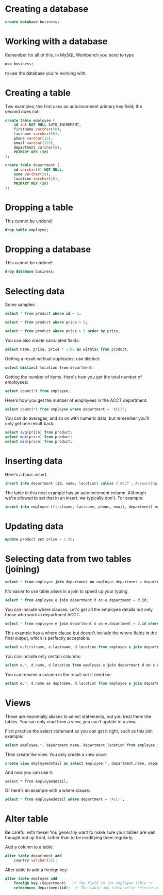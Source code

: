 # Creating a database
```sql
create database business;
```

# Working with a database

Remember for all of this, in MySQL Workbench you need to type
```sql
use business; 
```

to use the database you're working with.

# Creating a table

Two examples; the first uses an autoincrement primary key field; the second does not:

```sql
create table employee (
    id int NOT NULL AUTO_INCREMENT,
    firstname varchar(50),
    lastname varchar(50),
    phone varchar(15),
    email varchar(255),
    department varchar(8),
    PRIMARY KEY (id)
);

create table department (
    id varchar(8) NOT NULL,
    name varchar(50),
    location varchar(50),
    PRIMARY KEY (id)
);
```

# Dropping a table

This cannot be undone!

```sql
drop table employee;
```
# Dropping a database
This cannot be undone!

```sql
drop database business;
```

# Selecting data

Some samples:

```sql
select * from product where id = 1;

select * from product where price > 5;

select * from product where price > 5 order by price;
```

You can also create calculated fields:

```sql
select name, price, price * 1.06 as withtax from product;
```

Getting a result without duplicates; use distinct:

```sql
select distinct location from department;
```

Getting the number of items. Here's how you get the total number of employees:

```sql
select count(*) from employee;
```

Here's how you get the number of employees in the ACCT department:

```sql
select count(*) from employee where department = 'ACCT';
```

You can do averages, and so on with numeric data, but remember you'll only get one result back:

```sql
select avg(price) from product;
select max(price) from product;
select min(price) from product;
```

# Inserting data

Here's a basic insert:

```sql
insert into department (id, name, location) values ('ACCT','Accounting','Detroit');
```

The table in this next example has an autoincrement column. Although we're allowed to set that in an insert, we typically don't. For example:

```sql
insert into employee (firstname, lastname, phone, email, department) values ('Maya','Angelou','248-112-2332','maya@abc.net','MGT');
```

# Updating data

```sql
update product set price = 1.85;
```

# Selecting data from two tables (joining)

```sql
select * from employee join department on employee.department = department.id;
```

It's easier to use table alises in a join to speed up your typing:

```sql
select * from employee e join department d on e.department = d.id;
```

You can include where clauses. Let's get all the employee details but only those who work in department ACCT:

```sql
select * from employee e join department d on e.department = d.id where d.id = 'ACCT';
```

This example has a where clause but doesn't include the where fields in the final output, which is perfectly acceptable:

```sql
select e.firstname, e.lastname, d.location from employee e join department d on e.department = d.id where d.id = 'ACCT';
```

You can include only certain columns:

```sql
select e.*, d.name, d.location from employee e join department d on e.department = d.id;
```

You can rename a column in the result set if need  be:

```sql
select e.*, d.name as deptname, d.location from employee e join department d on e.department = d.id;
```

# Views

These are essentially aliases to select statements, but you treat them like tables. You can only read from a view; you can't update to a view.

First practice the select statement so you can get it right, such as this join example:

```sql
select employee.*, department.name, department.location from employee join department on employee.department = department.id;
```

Then create the view. You only create a view once:
```sql
create view employeedetail as select employee.*, department.name, department.location from employee join department on employee.department = department.id;
```

And now you can use it:

```
select * from employeedetail;
```

Or here's an example with a where clause:

```sql
select * from employeedetail where department = 'ACCT';
```


# Alter table

Be careful with these! You generally want to make sure your tables are well thought out up front, rather than to be modifying them regularly.

Add a column to a table:

```sql
alter table department add
	country varchar(20);
```

Alter table to add a foreign key:

```sql
alter table employee add
	foreign key (department)   /* The field in the employee table */
    references department(id);  /* The table and field we're referencing, this case table department's primary key id called it */
```
